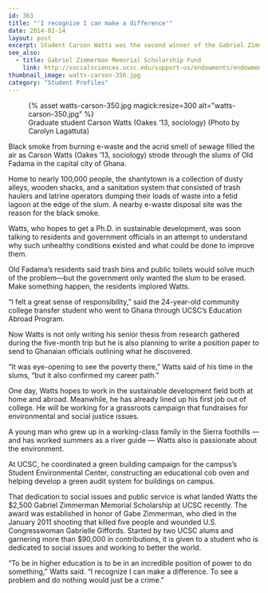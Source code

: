 ```yaml
---
id: 363
title: "'I recognize I can make a difference'"
date: 2014-02-14
layout: post
excerpt: Student Carson Watts was the second winner of the Gabriel Zimmerman Memorial Scholarship, which supports students who are passionate about social issues and committed to public service.
see_also:
  - title: Gabriel Zimmerman Memorial Scholarship Fund
    link: http://socialsciences.ucsc.edu/support-us/endowments/endowments-all/zimmerman/index.html
thumbnail_image: watts-carson-350.jpg
category: "Student Profiles"
---
```

<figure class="inline-image right">
{% asset watts-carson-350.jpg magick:resize=300 alt="watts-carson-350.jpg" %}<figcaption>Graduate student Carson Watts (Oakes ’13, sociology)  
(Photo by Carolyn Lagattuta)</figcaption></figure>

Black smoke from burning e-waste and the acrid smell of sewage filled the air as Carson Watts (Oakes ’13, sociology) strode through the slums of Old Fadama in the capital city of Ghana.

Home to nearly 100,000 people, the shantytown is a collection of dusty alleys, wooden shacks, and a sanitation system that consisted of trash haulers and latrine operators dumping their loads of waste into a fetid lagoon at the edge of the slum. A nearby e-waste disposal site was the reason for the black smoke.

Watts, who hopes to get a Ph.D. in sustainable development, was soon talking to residents and government officials in an attempt to understand why such unhealthy conditions existed and what could be done to improve them.

Old Fadama’s residents said trash bins and public toilets would solve much of the problem—but the government only wanted the slum to be erased. Make something happen, the residents implored Watts.

“I felt a great sense of responsibility,” said the 24-year-old community college transfer student who went to Ghana through UCSC’s Education Abroad Program.

Now Watts is not only writing his senior thesis from research gathered during the five-month trip but he is also planning to write a position paper to send to Ghanaian officials outlining what he discovered.

“It was eye-opening to see the poverty there,” Watts said of his time in the slums, “but it also confirmed my career path.”

One day, Watts hopes to work in the sustainable development field both at home and abroad. Meanwhile, he has already lined up his first job out of college. He will be working for a grassroots campaign that fundraises for environmental and social justice issues.

A young man who grew up in a working-class family in the Sierra foothills — and has worked summers as a river guide — Watts also is passionate about the environment.

At UCSC, he coordinated a green building campaign for the campus’s Student Environmental Center, constructing an educational cob oven and helping develop a green audit system for buildings on campus.

That dedication to social issues and public service is what landed Watts the $2,500 Gabriel Zimmerman Memorial Scholarship at UCSC recently. The award was established in honor of Gabe Zimmerman, who died in the January 2011 shooting that killed five people and wounded U.S. Congresswoman Gabrielle Giffords. Started by two UCSC alums and garnering more than $90,000 in contributions, it is given to a student who is dedicated to social issues and working to better the world.

“To be in higher education is to be in an incredible position of power to do something,” Watts said. “I recognize I can make a difference. To see a problem and do nothing would just be a crime.”
